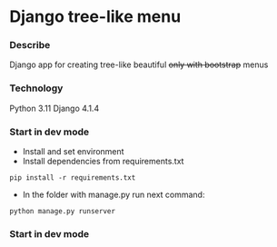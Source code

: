 # Django tree-like menu
### Describe
Django app for creating tree-like beautiful ~~only with bootstrap~~ menus
### Technology
Python 3.11
Django 4.1.4
### Start in dev mode
- Install and set environment
- Install dependencies from requirements.txt
```
pip install -r requirements.txt
``` 
- In the folder with manage.py run next command:
```
python manage.py runserver
```
### Start in dev mode